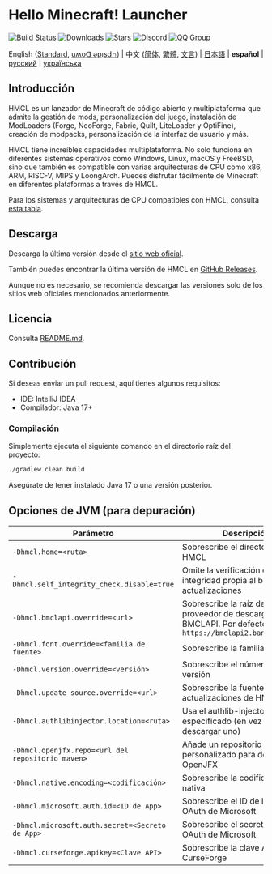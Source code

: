 # Hello Minecraft! Launcher

<!-- #BEGIN COPY -->
<!-- #PROPERTY NAME=BADGES -->
[![Build Status](https://ci.huangyuhui.net/job/HMCL/badge/icon?.svg)](https://ci.huangyuhui.net/job/HMCL)
![Downloads](https://img.shields.io/github/downloads/HMCL-dev/HMCL/total?style=flat)
![Stars](https://img.shields.io/github/stars/HMCL-dev/HMCL?style=flat)
[![Discord](https://img.shields.io/discord/995291757799538688.svg?label=&logo=discord&logoColor=ffffff&color=7389D8&labelColor=6A7EC2)](https://discord.gg/jVvC7HfM6U)
[![QQ Group](https://img.shields.io/badge/QQ-HMCL-bright?label=&logo=qq&logoColor=ffffff&color=1EBAFC&labelColor=1DB0EF&logoSize=auto)](https://docs.hmcl.net/groups.html)
<!-- #END COPY -->


<!-- #BEGIN LANGUAGE_SWITCHER -->
English ([Standard](README.md), [uʍoᗡ ǝpᴉsd∩](README_en_Qabs.md)) | 中文 ([简体](README_zh.md), [繁體](README_zh_Hant.md), [文言](README_lzh.md)) | [日本語](README_ja.md) | **español** | [русский](README_ru.md) | [українська](README_uk.md)
<!-- #END LANGUAGE_SWITCHER -->

## Introducción

HMCL es un lanzador de Minecraft de código abierto y multiplataforma que admite la gestión de mods, personalización del juego, instalación de ModLoaders (Forge, NeoForge, Fabric, Quilt, LiteLoader y OptiFine), creación de modpacks, personalización de la interfaz de usuario y más.

HMCL tiene increíbles capacidades multiplataforma. No solo funciona en diferentes sistemas operativos como Windows, Linux, macOS y FreeBSD, sino que también es compatible con varias arquitecturas de CPU como x86, ARM, RISC-V, MIPS y LoongArch. Puedes disfrutar fácilmente de Minecraft en diferentes plataformas a través de HMCL.

Para los sistemas y arquitecturas de CPU compatibles con HMCL, consulta [esta tabla](PLATFORM.md).

## Descarga

Descarga la última versión desde el [sitio web oficial](https://hmcl.huangyuhui.net/download).

También puedes encontrar la última versión de HMCL en [GitHub Releases](https://github.com/HMCL-dev/HMCL/releases).

Aunque no es necesario, se recomienda descargar las versiones solo de los sitios web oficiales mencionados anteriormente.

## Licencia

Consulta [README.md](README.md#license).

## Contribución

Si deseas enviar un pull request, aquí tienes algunos requisitos:

* IDE: IntelliJ IDEA
* Compilador: Java 17+

### Compilación

Simplemente ejecuta el siguiente comando en el directorio raíz del proyecto:

```bash
./gradlew clean build
```

Asegúrate de tener instalado Java 17 o una versión posterior.

## Opciones de JVM (para depuración)

| Parámetro                                         | Descripción                                                                                                     |
|---------------------------------------------------|-----------------------------------------------------------------------------------------------------------------|
| `-Dhmcl.home=<ruta>`                              | Sobrescribe el directorio de HMCL                                                                               |
| `-Dhmcl.self_integrity_check.disable=true`        | Omite la verificación de integridad propia al buscar actualizaciones                                            |
| `-Dhmcl.bmclapi.override=<url>`                   | Sobrescribe la raíz de la API del proveedor de descargas BMCLAPI. Por defecto `https://bmclapi2.bangbang93.com` |
| `-Dhmcl.font.override=<familia de fuente>`        | Sobrescribe la familia de fuente                                                                                |
| `-Dhmcl.version.override=<versión>`               | Sobrescribe el número de versión                                                                                |
| `-Dhmcl.update_source.override=<url>`             | Sobrescribe la fuente de actualizaciones de HMCL                                                                |
| `-Dhmcl.authlibinjector.location=<ruta>`          | Usa el authlib-injector especificado (en vez de descargar uno)                                                  |
| `-Dhmcl.openjfx.repo=<url del repositorio maven>` | Añade un repositorio Maven personalizado para descargar OpenJFX                                                 |
| `-Dhmcl.native.encoding=<codificación>`           | Sobrescribe la codificación nativa                                                                              |
| `-Dhmcl.microsoft.auth.id=<ID de App>`            | Sobrescribe el ID de la App OAuth de Microsoft                                                                  |
| `-Dhmcl.microsoft.auth.secret=<Secreto de App>`   | Sobrescribe el secreto de la App OAuth de Microsoft                                                             |
| `-Dhmcl.curseforge.apikey=<Clave API>`            | Sobrescribe la clave API de CurseForge                                                                          |
